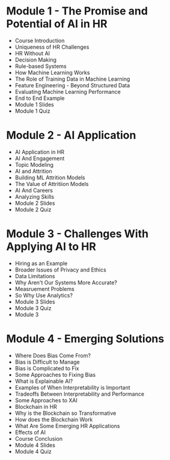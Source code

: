 # Module 1 - The Promise and Potential of AI in HR
- Course Introduction
- Uniqueness of HR Challenges
- HR Without AI
- Decision Making
- Rule-based Systems
- How Machine Learning Works
- The Role of Training Data in Machine Learning
- Feature Engineering - Beyond Structured Data
- Evaluating Machine Learning Performance
- End to End Example
- Module 1 Slides
- Module 1 Quiz

# Module 2 - AI Application
- AI Application in HR
- AI And Engagement
- Topic Modeling
- AI and Attrition
- Building ML Attrition Models
- The Value of Attritiion Models
- AI And Careers
- Analyzing Skills
- Module 2 Slides
- Module 2 Quiz

# Module 3 - Challenges With Applying AI to HR
- Hiring as an Example
- Broader Issues of Privacy and Ethics
- Data Limitations
- Why Aren't Our Systems More Accurate?
- Measruement Problems
- So Why Use Analytics?
- Module 3 Slides
- Module 3 Quiz
- Module 3

# Module 4 - Emerging Solutions
- Where Does Bias Come From?
- Bias is Difficult to Manage
- Bias is Complicated to Fix
- Some Approaches to Fixing Bias
- What is Explainable AI?
- Examples of When Interpretability is Important
- Tradeoffs Between Interpretability and Performance
- Some Approaches to XAI
- Blockchain in HR
- Why is the Blockchain so Transformative
- How does the Blockchain Work
- What Are Some Emerging HR Applications
- Effects of AI
- Course Conclusion
- Module 4 Slides
- Module 4 Quiz
